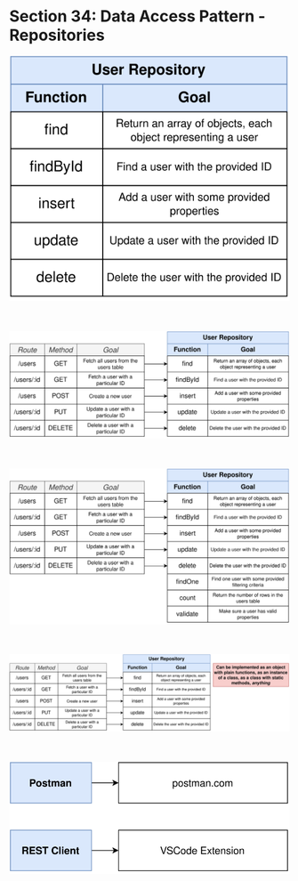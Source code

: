 # Section 34: Data Access Pattern - Repositories

<div align="center"><img src="../../diagrams/37/sql-4.svg" /></div><br/><br/><br/>
<div align="center"><img src="../../diagrams/37/sql-5.svg" /></div><br/><br/><br/>
<div align="center"><img src="../../diagrams/37/sql-6.svg" /></div><br/><br/><br/>
<div align="center"><img src="../../diagrams/37/sql-7.svg" /></div><br/><br/><br/>
<div align="center"><img src="../../diagrams/37/sql-8.svg" /></div><br/><br/><br/>
